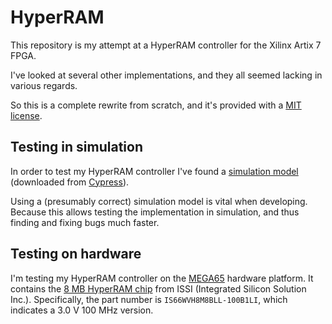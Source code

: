 # HyperRAM

This repository is my attempt at a HyperRAM controller for the Xilinx Artix 7
FPGA.

I've looked at several other implementations, and they all seemed lacking in
various regards.

So this is a complete rewrite from scratch, and it's provided with a
[MIT license](LICENSE).


## Testing in simulation

In order to test my HyperRAM controller I've found a [simulation
model](HyperRAM_Simulation_Model) (downloaded from
[Cypress](https://www.cypress.com/documentation/models/verilog/verilog-model-hyperbus-interface)).

Using a (presumably correct) simulation model is vital when developing. Because
this allows testing the implementation in simulation, and thus finding and
fixing bugs much faster.


## Testing on hardware

I'm testing my HyperRAM controller on the [MEGA65](https://mega65.org/)
hardware platform.  It contains the [8 MB HyperRAM
chip](doc/66-67WVH8M8ALL-BLL-938852.pdf) from ISSI (Integrated Silicon Solution
Inc.).  Specifically, the part number is `IS66WVH8M8BLL-100B1LI`, which
indicates a 3.0 V 100 MHz version.


